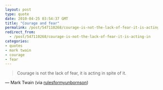 ```yaml
---
layout: post
type: quote
date: 2010-04-25 03:54:37 GMT
title: "Courage and fear"
permalink: /post/547110268/courage-is-not-the-lack-of-fear-it-is-acting-in
redirect_from: 
  - /post/547110268/courage-is-not-the-lack-of-fear-it-is-acting-in
categories:
- quotes
- mark twain
- courage
- fear
---
```

<blockquote>Courage is not the lack of fear, it is acting in spite of it.</blockquote>
<p>— Mark Twain (via <a href="http://rulesformyunbornson.tumblr.com/" class="tumblr_blog">rulesformyunbornson</a>)</p>